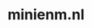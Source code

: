 ---
layout: post
title:  "minienm.nl"
internal_url:  "/dutchgov/minienm.nl.html"
subdomains_count: 61
all_subdomains_count: 129
urls_count: 17
ssl_rank: 0
http_rank: 37.941176470588
url_link: /data/minienm.nl/urls.txt
all_subdomains_link: /data/minienm.nl/all_subdomains.txt
subdomains_link: /data/minienm.nl/subdomains.txt
categories: dutchgov
---